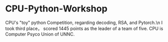 # CPU-Python-Workshop
CPU's "toy" python Competition, regarding decoding, RSA, and Pytorch.\n
I took third place， scored 1445 points as the leader of a team of five.
CPU is Computer Psyco Union of UNNC.
